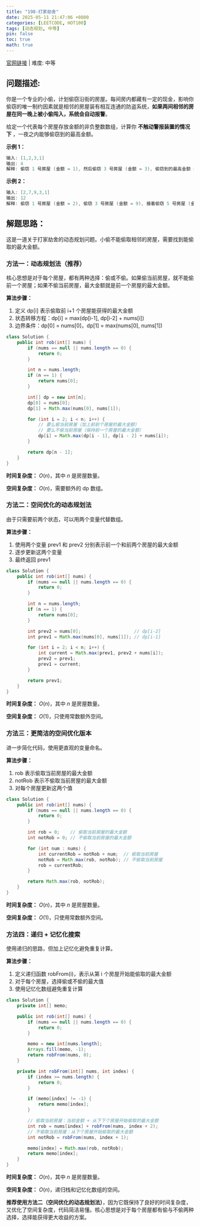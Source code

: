 ```yaml
---
title: "198-打家劫舍"
date: 2025-05-11 21:47:06 +0800
categories: [LEETCODE, HOT100]
tags: [动态规划, 中等]
pin: false
toc: true
math: true
---
```


[官网链接](https://leetcode.cn/problems/house-robber/) \| 难度: 中等

## 问题描述:

你是一个专业的小偷，计划偷窃沿街的房屋。每间房内都藏有一定的现金，影响你偷窃的唯一制约因素就是相邻的房屋装有相互连通的防盗系统，**如果两间相邻的房屋在同一晚上被小偷闯入，系统会自动报警**。

给定一个代表每个房屋存放金额的非负整数数组，计算你 **不触动警报装置的情况下** ，一夜之内能够偷窃到的最高金额。

**示例 1：**

```java
输入: [1,2,3,1]
输出: 4
解释: 偷窃 1 号房屋 (金额 = 1), 然后偷窃 3 号房屋 (金额 = 3), 偷窃到的最高金额 = 1 + 3 = 4
```

**示例 2：**

```java
输入: [2,7,9,3,1]
输出: 12
解释: 偷窃 1 号房屋 (金额 = 2), 偷窃 3 号房屋 (金额 = 9), 接着偷窃 5 号房屋 (金额 = 1), 偷窃到的最高金额 = 2 + 9 + 1 = 12
```

## 解题思路：

这是一道关于打家劫舍的动态规划问题。小偷不能偷取相邻的房屋，需要找到能偷取的最大金额。

### 方法一：动态规划法（推荐）

核心思想是对于每个房屋，都有两种选择：偷或不偷。如果偷当前房屋，就不能偷前一个房屋；如果不偷当前房屋，最大金额就是前一个房屋的最大金额。

**算法步骤：**

1. 定义 dp[i] 表示偷取前 i+1 个房屋能获得的最大金额
2. 状态转移方程：dp[i] = max(dp[i-1], dp[i-2] + nums[i])
3. 边界条件：dp[0] = nums[0]，dp[1] = max(nums[0], nums[1])

```java
class Solution {
    public int rob(int[] nums) {
        if (nums == null || nums.length == 0) {
            return 0;
        }

        int n = nums.length;
        if (n == 1) {
            return nums[0];
        }

        int[] dp = new int[n];
        dp[0] = nums[0];
        dp[1] = Math.max(nums[0], nums[1]);

        for (int i = 2; i < n; i++) {
            // 要么偷当前房屋（加上前前个房屋的最大金额）
            // 要么不偷当前房屋（保持前一个房屋的最大金额）
            dp[i] = Math.max(dp[i - 1], dp[i - 2] + nums[i]);
        }

        return dp[n - 1];
    }
}
```

**时间复杂度：** $O(n)$，其中 $n$ 是房屋数量。

**空间复杂度：** $O(n)$，需要额外的 dp 数组。

### 方法二：空间优化的动态规划法

由于只需要前两个状态，可以用两个变量代替数组。

**算法步骤：**

1. 使用两个变量 prev1 和 prev2 分别表示前一个和前两个房屋的最大金额
2. 逐步更新这两个变量
3. 最终返回 prev1

```java
class Solution {
    public int rob(int[] nums) {
        if (nums == null || nums.length == 0) {
            return 0;
        }

        int n = nums.length;
        if (n == 1) {
            return nums[0];
        }

        int prev2 = nums[0];                    // dp[i-2]
        int prev1 = Math.max(nums[0], nums[1]); // dp[i-1]

        for (int i = 2; i < n; i++) {
            int current = Math.max(prev1, prev2 + nums[i]);
            prev2 = prev1;
            prev1 = current;
        }

        return prev1;
    }
}
```

**时间复杂度：** $O(n)$，其中 $n$ 是房屋数量。

**空间复杂度：** $O(1)$，只使用常数额外空间。

### 方法三：更简洁的空间优化版本

进一步简化代码，使用更直观的变量命名。

**算法步骤：**

1. rob 表示偷取当前房屋的最大金额
2. notRob 表示不偷取当前房屋的最大金额
3. 对每个房屋更新这两个值

```java
class Solution {
    public int rob(int[] nums) {
        if (nums == null || nums.length == 0) {
            return 0;
        }

        int rob = 0;    // 偷取当前房屋的最大金额
        int notRob = 0; // 不偷取当前房屋的最大金额

        for (int num : nums) {
            int currentRob = notRob + num;  // 偷取当前房屋
            notRob = Math.max(rob, notRob); // 不偷取当前房屋
            rob = currentRob;
        }

        return Math.max(rob, notRob);
    }
}
```

**时间复杂度：** $O(n)$，其中 $n$ 是房屋数量。

**空间复杂度：** $O(1)$，只使用常数额外空间。

### 方法四：递归 + 记忆化搜索

使用递归的思路，但加上记忆化避免重复计算。

**算法步骤：**

1. 定义递归函数 robFrom(i)，表示从第 i 个房屋开始能偷取的最大金额
2. 对于每个房屋，选择偷或不偷的最大值
3. 使用记忆化数组避免重复计算

```java
class Solution {
    private int[] memo;

    public int rob(int[] nums) {
        if (nums == null || nums.length == 0) {
            return 0;
        }

        memo = new int[nums.length];
        Arrays.fill(memo, -1);
        return robFrom(nums, 0);
    }

    private int robFrom(int[] nums, int index) {
        if (index >= nums.length) {
            return 0;
        }

        if (memo[index] != -1) {
            return memo[index];
        }

        // 偷取当前房屋：当前金额 + 从下下个房屋开始偷取的最大金额
        int rob = nums[index] + robFrom(nums, index + 2);
        // 不偷取当前房屋：从下个房屋开始偷取的最大金额
        int notRob = robFrom(nums, index + 1);

        memo[index] = Math.max(rob, notRob);
        return memo[index];
    }
}
```

**时间复杂度：** $O(n)$，其中 $n$ 是房屋数量。

**空间复杂度：** $O(n)$，递归栈和记忆化数组的空间。

**推荐使用方法二（空间优化的动态规划法）**，因为它既保持了良好的时间复杂度，又优化了空间复杂度，代码简洁易懂。核心思想是对于每个房屋都有偷与不偷两种选择，选择能获得更大收益的方案。
